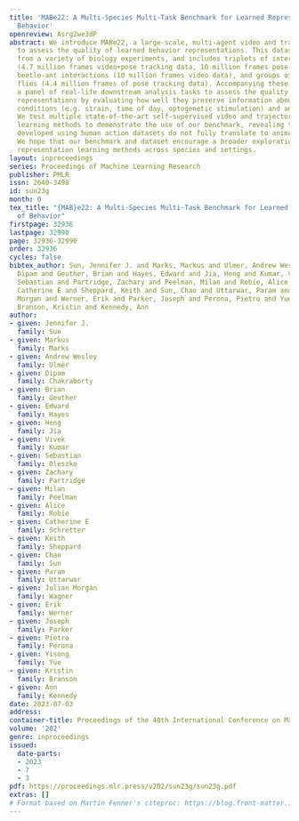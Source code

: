 ```yaml
---
title: 'MABe22: A Multi-Species Multi-Task Benchmark for Learned Representations of
  Behavior'
openreview: Asrg2we3dP
abstract: We introduce MABe22, a large-scale, multi-agent video and trajectory benchmark
  to assess the quality of learned behavior representations. This dataset is collected
  from a variety of biology experiments, and includes triplets of interacting mice
  (4.7 million frames video+pose tracking data, 10 million frames pose only), symbiotic
  beetle-ant interactions (10 million frames video data), and groups of interacting
  flies (4.4 million frames of pose tracking data). Accompanying these data, we introduce
  a panel of real-life downstream analysis tasks to assess the quality of learned
  representations by evaluating how well they preserve information about the experimental
  conditions (e.g. strain, time of day, optogenetic stimulation) and animal behavior.
  We test multiple state-of-the-art self-supervised video and trajectory representation
  learning methods to demonstrate the use of our benchmark, revealing that methods
  developed using human action datasets do not fully translate to animal datasets.
  We hope that our benchmark and dataset encourage a broader exploration of behavior
  representation learning methods across species and settings.
layout: inproceedings
series: Proceedings of Machine Learning Research
publisher: PMLR
issn: 2640-3498
id: sun23g
month: 0
tex_title: "{MAB}e22: A Multi-Species Multi-Task Benchmark for Learned Representations
  of Behavior"
firstpage: 32936
lastpage: 32990
page: 32936-32990
order: 32936
cycles: false
bibtex_author: Sun, Jennifer J. and Marks, Markus and Ulmer, Andrew Wesley and Chakraborty,
  Dipam and Geuther, Brian and Hayes, Edward and Jia, Heng and Kumar, Vivek and Oleszko,
  Sebastian and Partridge, Zachary and Peelman, Milan and Robie, Alice and Schretter,
  Catherine E and Sheppard, Keith and Sun, Chao and Uttarwar, Param and Wagner, Julian
  Morgan and Werner, Erik and Parker, Joseph and Perona, Pietro and Yue, Yisong and
  Branson, Kristin and Kennedy, Ann
author:
- given: Jennifer J.
  family: Sun
- given: Markus
  family: Marks
- given: Andrew Wesley
  family: Ulmer
- given: Dipam
  family: Chakraborty
- given: Brian
  family: Geuther
- given: Edward
  family: Hayes
- given: Heng
  family: Jia
- given: Vivek
  family: Kumar
- given: Sebastian
  family: Oleszko
- given: Zachary
  family: Partridge
- given: Milan
  family: Peelman
- given: Alice
  family: Robie
- given: Catherine E
  family: Schretter
- given: Keith
  family: Sheppard
- given: Chao
  family: Sun
- given: Param
  family: Uttarwar
- given: Julian Morgan
  family: Wagner
- given: Erik
  family: Werner
- given: Joseph
  family: Parker
- given: Pietro
  family: Perona
- given: Yisong
  family: Yue
- given: Kristin
  family: Branson
- given: Ann
  family: Kennedy
date: 2023-07-03
address: 
container-title: Proceedings of the 40th International Conference on Machine Learning
volume: '202'
genre: inproceedings
issued:
  date-parts:
  - 2023
  - 7
  - 3
pdf: https://proceedings.mlr.press/v202/sun23g/sun23g.pdf
extras: []
# Format based on Martin Fenner's citeproc: https://blog.front-matter.io/posts/citeproc-yaml-for-bibliographies/
---
```

